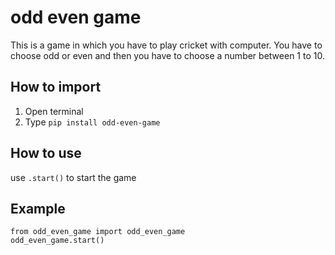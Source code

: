 # odd even game
This is a game in which you have to play cricket with computer.
You have to choose odd or even and then you have to choose a number between 1 to 10.

## How to import
1. Open terminal
2. Type `pip install odd-even-game`

## How to use 
use `.start()` to start the game

## Example
```
from odd_even_game import odd_even_game
odd_even_game.start()
```
